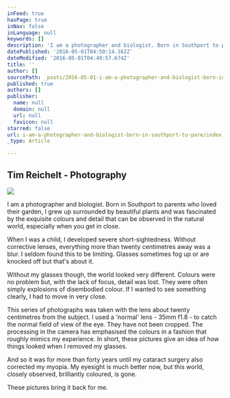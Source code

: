 ```yaml
---
inFeed: true
hasPage: true
inNav: false
inLanguage: null
keywords: []
description: 'I am a photographer and biologist. Born in Southport to parents who loved their garden, I grew up surrounded by beautiful plants and was fascinated by the exquisite colours and detail that can be observed in the natural world, especially when you get in close.'
datePublished: '2016-05-01T04:50:14.162Z'
dateModified: '2016-05-01T04:49:57.674Z'
title: ''
author: []
sourcePath: _posts/2016-05-01-i-am-a-photographer-and-biologist-born-in-southport-to-pare.md
published: true
authors: []
publisher:
  name: null
  domain: null
  url: null
  favicon: null
starred: false
url: i-am-a-photographer-and-biologist-born-in-southport-to-pare/index.html
_type: Article

---
```

## Tim Reichelt - Photography
![](https://the-grid-user-content.s3-us-west-2.amazonaws.com/c79a478e-5ccd-47a7-8582-e06165eb031c.jpg)

I am a photographer and biologist. Born in Southport to parents who loved their garden, I grew up surrounded by beautiful plants and was fascinated by the exquisite colours and detail that can be observed in the natural world, especially when you get in close.

When I was a child, I developed severe short-sightedness. Without corrective lenses, everything more than twenty centimetres away was a blur. I seldom found this to be limiting. Glasses sometimes fog up or are knocked off but that's about it.

Without my glasses though, the world looked very different. Colours were no problem but, with the lack of focus, detail was lost. They were often simply explosions of disembodied colour. If I wanted to see something clearly, I had to move in very close.

This series of photographs was taken with the lens about twenty centimetres from the subject. I used a 'normal' lens - 35mm f1.8 - to catch the normal field of view of the eye. They have not been cropped. The processing in the camera has emphasised the colours in a fashion that roughly mimics my experience. In short, these pictures give an idea of how things looked when I removed my glasses.

And so it was for more than forty years until my cataract surgery also corrected my myopia. My eyesight is much better now, but this world, closely observed, brilliantly coloured, is gone.

These pictures bring it back for me.